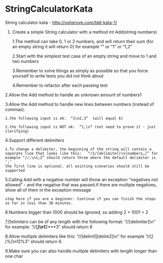 # StringCalculatorKata
String calculator kata - http://osherove.com/tdd-kata-1/

1. Create a simple String calculator with a method int Add(string numbers)
	
	1.The method can take 0, 1 or 2 numbers, and will return their sum (for an empty string it will return 0) for example “” or “1” or “1,2”
	
	2.Start with the simplest test case of an empty string and move to 1 and two numbers
	
	3.Remember to solve things as simply as possible so that you force yourself to write tests you did not think about
	
	4.Remember to refactor after each passing test

2.Allow the Add method to handle an unknown amount of numbers1

3.Allow the Add method to handle new lines between numbers (instead of commas).
	
	1.the following input is ok:  “1\n2,3”  (will equal 6)
	
	2.the following input is NOT ok:  “1,\n” (not need to prove it - just clarifying)

4.Support different delimiters
	
	1.To change a delimiter, the beginning of the string will contain a separate line that looks like this:   “/1/[delimiter]\n[numbers…]” for example “//;\n1;2” should return three where the default delimiter is ‘;’ .
	the first line is optional. all existing scenarios should still be supported

5.Calling Add with a negative number will throw an exception “negatives not allowed” - and the negative that was passed.if there are multiple negatives, show all of them in the exception message
	
	stop here if you are a beginner. Continue if you can finish the steps so far in less than 30 minutes.

6.Numbers bigger than 1000 should be ignored, so adding 2 + 1001  = 2

7.Delimiters can be of any length with the following format:  “//[delimiter]\n” for example: “//[***]\n1***2***3” should return 6

8.Allow multiple delimiters like this:  “//[delim1][delim2]\n” for example “//[*][%]\n1*2%3” should return 6.

9.Make sure you can also handle multiple delimiters with length longer than one char
